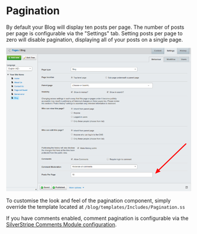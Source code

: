 # Pagination

By default your Blog will display ten posts per page. The number of posts per page is configurable via the "Settings" tab. Setting posts per page to zero will disable pagination, displaying all of your posts on a single page.

![](_images/blog-settings-pagination.png)

To customise the look and feel of the pagination component, simply override the template located at `/blog/templates/Includes/Pagination.ss`

If you have comments enabled, comment pagination is configurable via the [SilverStripe Comments Module configuration](https://github.com/silverstripe/silverstripe-comments/blob/master/docs/en/Configuration.md).